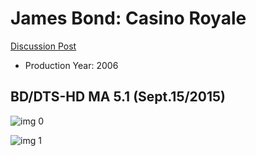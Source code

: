 # James Bond: Casino Royale

[Discussion Post](https://www.avsforum.com/threads/bass-eq-for-filtered-movies.2995212/post-56921160)

* Production Year: 2006

## BD/DTS-HD MA 5.1 (Sept.15/2015)

![img 0](https://i.imgur.com/VC09JhL.jpg)

![img 1](https://i.imgur.com/0V2SxWJ.png)

